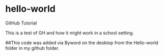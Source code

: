 # hello-world
GitHub Tutorial

This is a test of GH and how it might work in a school setting.

##This code was added via Byword on the desktop from the Hello-world folder in my github folder.

